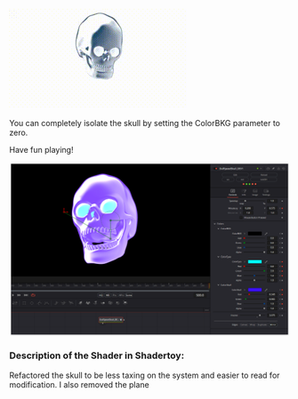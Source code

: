 [![DullSpeedSkull](DullSpeedSkull.gif)](DullSpeedSkull.md) <br>

You can completely isolate the skull by setting the ColorBKG parameter to zero.

Have fun playing!

[![Thumbnail](DullSpeedSkull_screenshot.png)](DullSpeedSkull.fuse)

### Description of the Shader in Shadertoy:
Refactored the skull to be less taxing on the system and easier to read for modification. I also removed the plane
